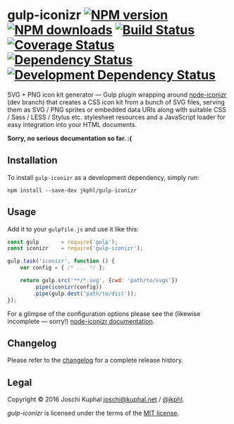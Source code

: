 # gulp-iconizr [![NPM version][npm-image]][npm-url] [![NPM downloads][npm-downloads]][npm-url] [![Build Status][travis-image]][travis-url]  [![Coverage Status][coveralls-image]][coveralls-url] [![Dependency Status][depstat-image]][depstat-url] [![Development Dependency Status][devdepstat-image]][devdepstat-url]

SVG + PNG icon kit generator — Gulp plugin wrapping around [node-iconizr](https://github.com/jkphl/node-iconizr/tree/dev) (dev branch) that creates a CSS icon kit from a bunch of SVG files, serving them as SVG / PNG sprites or embedded data URIs along with suitable CSS / Sass / LESS / Stylus etc. stylesheet resources and a JavaScript loader for easy integration into your HTML documents.

**Sorry, no serious documentation so far. :(** 

## Installation

To install `gulp-iconizr` as a development dependency, simply run:

```shell
npm install --save-dev jkphl/gulp-iconizr
```

## Usage

Add it to your `gulpfile.js` and use it like this:

```javascript
const gulp       = require('gulp');
const iconizr    = require('gulp-iconizr');

gulp.task('iconizr', function () {
    var config = { /* ... */ };

    return gulp.src('**/*.svg', {cwd: 'path/to/svgs'})
        .pipe(iconizr(config))
        .pipe(gulp.dest('path/to/dist'));
});
```

For a glimpse of the configuration options please see the (likewise incomplete — sorry!) [node-iconizr documentation](https://github.com/jkphl/node-iconizr/tree/dev#configuration-basics).

## Changelog

Please refer to the [changelog](CHANGELOG.md) for a complete release history.


## Legal

Copyright © 2016 Joschi Kuphal <joschi@kuphal.net> / [@jkphl](https://twitter.com/jkphl).

*gulp-iconizr* is licensed under the terms of the [MIT license](LICENSE).


[npm-url]: https://npmjs.org/package/gulp-iconizr
[npm-image]: https://badge.fury.io/js/gulp-iconizr.png
[npm-downloads]: https://img.shields.io/npm/dm/gulp-iconizr.svg

[travis-url]: http://travis-ci.org/jkphl/gulp-iconizr
[travis-image]: https://secure.travis-ci.org/jkphl/gulp-iconizr.png

[coveralls-url]: https://coveralls.io/r/jkphl/gulp-iconizr
[coveralls-image]: https://img.shields.io/coveralls/jkphl/gulp-iconizr.svg

[depstat-url]: https://david-dm.org/jkphl/gulp-iconizr
[depstat-image]: https://david-dm.org/jkphl/gulp-iconizr/status.svg
[devdepstat-url]: https://david-dm.org/jkphl/gulp-iconizr?type=dev
[devdepstat-image]: https://david-dm.org/jkphl/gulp-iconizr/dev-status.svg
